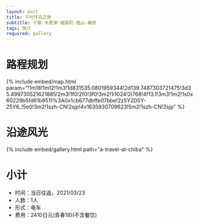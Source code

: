 ```yaml
---
layout: post
title: 千叶环岛之旅
subtitle: 千葉·木更津·鋸南町·館山·鵜原
tags: 旅行
required: gallery
---
```


# 路程规划

{% include embed/map.html param="!1m18!1m12!1m3!1d831535.0801959344!2d139.7487303721475!3d35.499730521621885!2m3!1f0!2f0!3f0!3m2!1i1024!2i768!4f13.1!3m3!1m2!1s0x60229b5fd61b9511%3A0x1cb677dbffe07bbe!2z5Y2D5Y-25Y6_!5e0!3m2!1szh-CN!2sjp!4v1635930709623!5m2!1szh-CN!2sjp" %}

# 沿途风光

{% include embed/gallery.html path="a-travel-at-chiba" %}

# 小计

- 时间：当日往返，2021/03/23
- 人数：1人
- 形式：电车
- 费用：2410日元(青春18)(不含餐饮)
